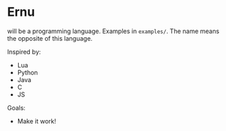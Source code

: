 Ernu
====

will be a programming language. Examples in `examples/`. The name means the opposite of this language.

Inspired by:
* Lua
* Python
* Java
* C
* JS

Goals:
* Make it work!